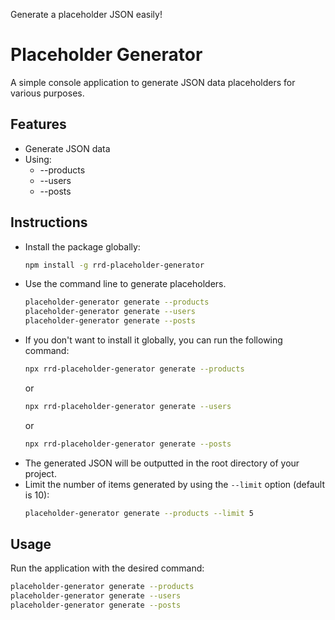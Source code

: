 Generate a placeholder JSON easily!

# Placeholder Generator

A simple console application to generate JSON data placeholders for various purposes.

## Features
- Generate JSON data
- Using:
    - --products
    - --users
    - --posts

## Instructions
- Install the package globally:
   ```bash
   npm install -g rrd-placeholder-generator
   ```
- Use the command line to generate placeholders.
    ```bash
    placeholder-generator generate --products
    placeholder-generator generate --users
    placeholder-generator generate --posts
    ```
- If you don't want to install it globally, you can run the following command:
   ```bash
   npx rrd-placeholder-generator generate --products
   ```
   or
   ```bash
   npx rrd-placeholder-generator generate --users
   ```
   or
   ```bash
   npx rrd-placeholder-generator generate --posts
   ```
- The generated JSON will be outputted in the root directory of your project.
- Limit the number of items generated by using the `--limit` option (default is 10):
   ```bash
   placeholder-generator generate --products --limit 5
   ```

## Usage
Run the application with the desired command:

```bash
placeholder-generator generate --products
placeholder-generator generate --users
placeholder-generator generate --posts
```
